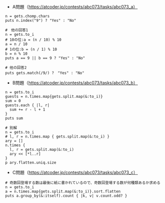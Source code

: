 - A問題（https://atcoder.jp/contests/abc073/tasks/abc073_a）
```
n = gets.chomp.chars
puts n.index("9") ? "Yes" : "No"

#　他の回答1
n = gets.to_i
# 10の位:a = (n / 10) % 10
a = n / 10
# 1の位:b = (n / 1) % 10
b = n % 10
puts a == 9 || b == 9 ? "Yes" : "No"

# 他の回答2
puts gets.match(/9/) ?　"Yes" : "No"
```

- B問題（https://atcoder.jp/contests/abc073/tasks/abc073_b）
```
n = gets.to_i
guests = n.times.map{gets.split.map(&:to_i)}
sum = 0
guests.each { |l, r|
  sum += r - l + 1
}
puts sum

# 別解
n = gets.to_i
# l, r = n.times.map { gets.split.map(&:to_i) }
ary = []
n.times {
  l, r = gets.split.map(&:to_i)
  ary << [*l..r]
}
p ary.flatten.uniq.size
```

- C問題（https://atcoder.jp/contests/abc073/tasks/abc073_c）
```
# 奇数回登場する数は最後に紙に書かれているので、奇数回登場する数が何種類あるか求める
n = gets.to_i
a = n.times.map{gets.split.map(&:to_i)}.sort.flatten
puts a.group_by(&:itself).count { |k, v| v.count.odd? }
```

